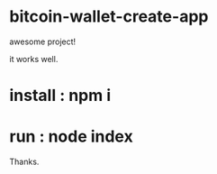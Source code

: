 # bitcoin-wallet-create-app

awesome project!

it works well.

# install : npm i

# run : node index

Thanks.
